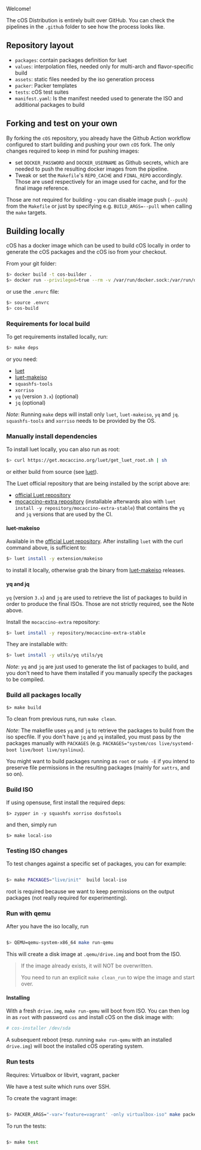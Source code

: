 Welcome!

The cOS Distribution is entirely built over GitHub. You can check the pipelines in the `.github` folder to see how the process looks like.

## Repository layout

- `packages`: contain packages definition for luet
- `values`: interpolation files, needed only for multi-arch and flavor-specific build
- `assets`: static files needed by the iso generation process
- `packer`: Packer templates
- `tests`: cOS test suites
- `manifest.yaml`: Is the manifest needed used to generate the ISO and additional packages to build

## Forking and test on your own

By forking the `cOS` repository, you already have the Github Action workflow configured to start building and pushing your own `cOS` fork.
The only changes required to keep in mind for pushing images:
- set `DOCKER_PASSWORD` and `DOCKER_USERNAME` as Github secrets, which are needed to push the resulting docker images from the pipeline. 
- Tweak or set the `Makefile`'s `REPO_CACHE` and `FINAL_REPO` accordingly. Those are used respectively for an image used for cache, and for the final image reference.

Those are not required for building - you can disable image push (`--push`) from the `Makefile` or just by specifying e.g. `BUILD_ARGS=--pull` when calling the `make` targets.

## Building locally

cOS has a docker image which can be used to build cOS locally in order to generate the cOS packages and the cOS iso from your checkout.

From your git folder:

```bash
$> docker build -t cos-builder .
$> docker run --privileged=true --rm -v /var/run/docker.sock:/var/run/docker.sock -v $PWD:/cOS cos-builder
```

or use the `.envrc` file:

```bash
$> source .envrc
$> cos-build
```

### Requirements for local build

To get requirements installed locally, run:

```bash
$> make deps
```

or you need:

- [luet](https://github.com/mudler/luet)
- [luet-makeiso](https://github.com/mudler/luet-makeiso)
- `squashfs-tools`
- `xorriso`
- `yq` (version `3.x`)  (optional)
- `jq` (optional)

_Note_: Running `make` deps will install only `luet`, `luet-makeiso`, `yq` and `jq`. `squashfs-tools` and `xorriso` needs to be provided by the OS.

### Manually install dependencies

To install luet locally, you can also run as root:
```bash
$> curl https://get.mocaccino.org/luet/get_luet_root.sh | sh
```
or either build from source (see [luet](https://github.com/mudler/luet)).

The Luet official repository that are being installed by the script above are:
- [official Luet repository](https://github.com/Luet-lab/luet-repo)
- [mocaccino-extra repository](https://github.com/mocaccinoOS/mocaccino-extra) (installable afterwards also with `luet install -y repository/mocaccino-extra-stable`) that contains the `yq` and `jq` versions that are used by the CI. 


#### luet-makeiso

Available in the [official Luet repository](https://github.com/Luet-lab/luet-repo). After installing `luet` with the curl command above, is sufficient to:

```bash
$> luet install -y extension/makeiso
```

to install it locally, otherwise grab the binary from [luet-makeiso](https://github.com/mudler/luet-makeiso) releases.

#### yq and jq
`yq` (version `3.x`) and `jq` are used to retrieve the list of packages to build in order to produce the final ISOs. Those are not strictly required, see the Note above. 

Install the `mocaccino-extra` repository:

```bash
$> luet install -y repository/mocaccino-extra-stable
```

They are installable with:

```bash
$> luet install -y utils/yq utils/yq
```

_Note_: `yq` and `jq` are just used to generate the list of packages to build, and you don't need to have them installed if you manually specify the packages to be compiled.

### Build all packages locally

```
$> make build
```

To clean from previous runs, run `make clean`.

_Note_: The makefile uses `yq` and `jq` to retrieve the packages to build from the iso specfile. If you don't have `jq` and `yq` installed, you must pass by the packages manually with `PACKAGES` (e.g. `PACKAGES="system/cos live/systemd-boot live/boot live/syslinux`).

You might want to build packages running as `root` or `sudo -E` if you intend to preserve file permissions in the resulting packages (mainly for `xattrs`, and so on).

### Build ISO

If using opensuse, first install the required deps:

```
$> zypper in -y squashfs xorriso dosfstools
```

and then, simply run

```
$> make local-iso
```

### Testing ISO changes

To test changes against a specific set of packages, you can for example:

```bash

$> make PACKAGES="live/init"  build local-iso

```

root is required because we want to keep permissions on the output packages (not really required for experimenting).

### Run with qemu

After you have the iso locally, run

```bash

$> QEMU=qemu-system-x86_64 make run-qemu

```

This will create a disk image at `.qemu/drive.img` and boot from the ISO.

>
> If the image already exists, it will NOT be overwritten.
>
> You need to run an explicit `make clean_run` to wipe the image and
> start over.
>

#### Installing

With a fresh `drive.img`, `make run-qemu` will boot from ISO. You can then log in as `root` with password `cos` and install cOS on
the disk image with:

```bash
# cos-installer /dev/sda
```

A subsequent reboot (resp. running `make run-qemu` with an installed
`drive.img`) will boot the installed cOS operating system.



### Run tests

Requires: Virtualbox or libvirt, vagrant, packer

We have a test suite which runs over SSH.

To create the vagrant image:

```bash

$> PACKER_ARGS="-var='feature=vagrant' -only virtualbox-iso" make packer

```

To run the tests:

```bash

$> make test

```

